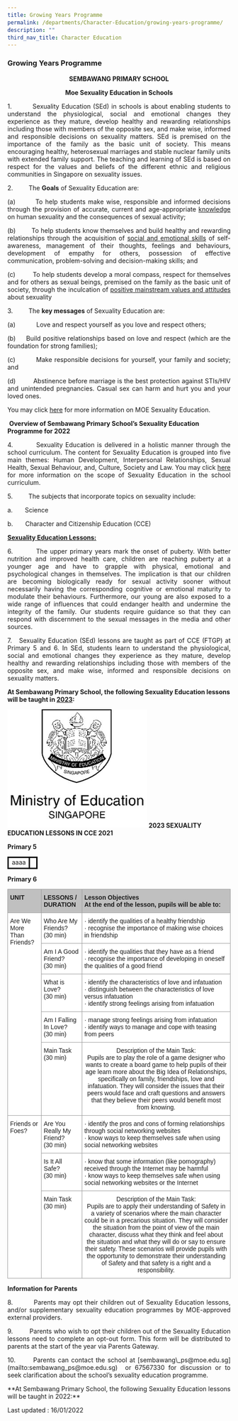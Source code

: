 ```yaml
---
title: Growing Years Programme
permalink: /departments/Character-Education/growing-years-programme/
description: ""
third_nav_title: Character Education
---
```

### Growing Years Programme

<p align="center"><b>SEMBAWANG PRIMARY SCHOOL</b></p>

<p align="center"><b>Moe Sexuality Education in Schools</b></p>

         

<p align = "justify">1.         Sexuality Education (SEd) in schools is about enabling students to understand the physiological, social and emotional changes they experience as they mature, develop healthy and rewarding relationships including those with members of the opposite sex, and make wise, informed and responsible decisions on sexuality matters. SEd is premised on the importance of the family as the basic unit of society. This means encouraging healthy, heterosexual marriages and stable nuclear family units with extended family support. The teaching and learning of SEd is based on respect for the values and beliefs of the different ethnic and religious communities in Singapore on sexuality issues.</p>

2.                  The **Goals** of Sexuality Education are:

<p align = "justify">(a)        To help students make wise, responsible and informed decisions through the provision of accurate, current and age-appropriate <u>knowledge</u> on human sexuality and the consequences of sexual activity;</p>

<p align = "justify">(b)        To help students know themselves and build healthy and rewarding relationships through the acquisition of <u>social and emotional skills</u> of self-awareness, management of their thoughts, feelings and behaviours, development of empathy for others, possession of effective communication, problem-solving and decision-making skills; and</p>

<p align = "justify">(c)         To help students develop a moral compass, respect for themselves and for others as sexual beings, premised on the family as the basic unit of society, through the inculcation of <u>positive mainstream values and attitudes</u> about sexuality</p>

3.         The <b>key messages</b> of Sexuality Education are: 

<p align = "justify">(a)            Love and respect yourself as you love and respect others;</P>

<p align = "justify">(b)     Build positive relationships based on love and respect (which are the foundation for strong families);</P>

<p align = "justify">(c)         Make responsible decisions for yourself, your family and society; and</P>

<p align = "justify">(d)         Abstinence before marriage is the best protection against STIs/HIV and unintended pregnancies. Casual sex can harm and hurt you and your loved ones.</P>

You may click [here](https://go.gov.sg/moe-sexuality-education) for more information on MOE Sexuality Education.

 **Overview of Sembawang Primary School’s Sexuality Education Programme for 2022**

<p align = "justify">4.         Sexuality Education is delivered in a holistic manner through the school curriculum. The content for Sexuality Education is grouped into five main themes: Human Development, Interpersonal Relationships, Sexual Health, Sexual Behaviour, and, Culture, Society and Law. You may click <a href = "https://go.gov.sg/moe-sexuality-education-scope">here</a>
for more information on the scope of Sexuality Education in the school curriculum.</P>

<p align = "justify">5.         The subjects that incorporate topics on sexuality include:</P>

a.       Science

b.       Character and Citizenship Education (CCE)

 <b><u>Sexuality Education Lessons:</u></b> 

<p align = "justify">6.         The upper primary years mark the onset of puberty. With better nutrition and improved health care, children are reaching puberty at a younger age and have to grapple with physical, emotional and psychological changes in themselves. The implication is that our children are becoming biologically ready for sexual activity sooner without necessarily having the corresponding cognitive or emotional maturity to modulate their behaviours. Furthermore, our young are also exposed to a wide range of influences that could endanger health and undermine the integrity of the family. Our students require guidance so that they can respond with discernment to the sexual messages in the media and other sources. </P>

  

<p align = "justify">7.      Sexuality Education (SEd) lessons are taught as part of CCE (FTGP) at Primary 5 and 6. In SEd, students learn to understand the physiological, social and emotional changes they experience as they mature, develop healthy and rewarding relationships including those with members of the opposite sex, and make wise, informed and responsible decisions on sexuality matters. </P>

<b>At Sembawang Primary School, the following Sexuality Education lessons will be taught in <u>2023</u>:</b>


![](/images/MOE%20Logo%20Black%20and%20White.jpg)
<b>2023 SEXUALITY EDUCATION LESSONS IN CCE 2021 </b>

**Primary 5**



<table >
<tbody><thead >
	<tr ><td style="background-color:#;
	border:solid black;
	border-style:solid;
	border-collapse: collapse;">aaaa</td>
	<td style="background-color:#;
	border:solid black;
	border-style:solid;
	border-collapse: collapse;"></td></tr></thead></tbody></table>


**Primary 6**

<table style="border-collapse:collapse;border-spacing:0" class="tg"><thead><tr><th style="background-color:#c0c0c0;border-color:#9b9b9b;border-style:solid;border-width:1px;font-family:Arial, sans-serif;font-size:14px;font-weight:bold;overflow:hidden;padding:10px 5px;text-align:left;vertical-align:top;word-break:normal">UNIT</th><th style="background-color:#c0c0c0;border-color:#9b9b9b;border-style:solid;border-width:1px;font-family:Arial, sans-serif;font-size:14px;font-weight:bold;overflow:hidden;padding:10px 5px;text-align:left;vertical-align:top;word-break:normal">LESSONS / DURATION</th><th style="background-color:#c0c0c0;border-color:#9b9b9b;border-style:solid;border-width:1px;font-family:Arial, sans-serif;font-size:14px;font-weight:bold;overflow:hidden;padding:10px 5px;text-align:left;vertical-align:top;word-break:normal">Lesson Objectives<br>At the end of the lesson, pupils will be able to:</th></tr></thead><tbody><tr><td style="background-color:#FFF;border-color:#9b9b9b;border-style:solid;border-width:1px;font-family:Arial, sans-serif;font-size:14px;overflow:hidden;padding:10px 5px;text-align:left;vertical-align:top;word-break:normal" rowspan="5">Are We More Than Friends?</td><td style="background-color:#FFF;border-color:#9b9b9b;border-style:solid;border-width:1px;font-family:Arial, sans-serif;font-size:14px;overflow:hidden;padding:10px 5px;text-align:left;vertical-align:top;word-break:normal">Who Are My Friends?<br>(30 min)</td><td style="background-color:#FFF;border-color:#9b9b9b;border-style:solid;border-width:1px;font-family:Arial, sans-serif;font-size:14px;overflow:hidden;padding:10px 5px;text-align:left;vertical-align:top;word-break:normal">·         identify the qualities of a healthy friendship<br>·         recognise the importance of making wise choices in friendship</td></tr><tr><td style="background-color:#FFF;border-color:#9b9b9b;border-style:solid;border-width:1px;font-family:Arial, sans-serif;font-size:14px;overflow:hidden;padding:10px 5px;text-align:left;vertical-align:top;word-break:normal">Am I A Good Friend?<br>(30 min)</td><td style="background-color:#FFF;border-color:#9b9b9b;border-style:solid;border-width:1px;font-family:Arial, sans-serif;font-size:14px;overflow:hidden;padding:10px 5px;text-align:left;vertical-align:top;word-break:normal">·         identify the qualities that they have as a friend<br>·         recognise the importance of developing in oneself the qualities of a good friend</td></tr><tr><td style="background-color:#FFF;border-color:#9b9b9b;border-style:solid;border-width:1px;font-family:Arial, sans-serif;font-size:14px;overflow:hidden;padding:10px 5px;text-align:left;vertical-align:top;word-break:normal">What is Love?<br>(30 min)</td><td style="background-color:#FFF;border-color:#9b9b9b;border-style:solid;border-width:1px;font-family:Arial, sans-serif;font-size:14px;overflow:hidden;padding:10px 5px;text-align:left;vertical-align:top;word-break:normal">·         identify the characteristics of love and infatuation<br>·         distinguish between the characteristics of love versus infatuation<br>·         identify strong feelings arising from infatuation</td></tr><tr><td style="background-color:#FFF;border-color:#9b9b9b;border-style:solid;border-width:1px;font-family:Arial, sans-serif;font-size:14px;overflow:hidden;padding:10px 5px;text-align:left;vertical-align:top;word-break:normal">Am I Falling In Love?<br>(30 min)</td><td style="background-color:#FFF;border-color:#9b9b9b;border-style:solid;border-width:1px;font-family:Arial, sans-serif;font-size:14px;overflow:hidden;padding:10px 5px;text-align:left;vertical-align:top;word-break:normal">·         manage strong feelings arising from infatuation<br>·         identify ways to manage and cope with teasing from peers</td></tr><tr><td style="background-color:#FFF;border-color:#9b9b9b;border-style:solid;border-width:1px;font-family:Arial, sans-serif;font-size:14px;overflow:hidden;padding:10px 5px;text-align:left;vertical-align:top;word-break:normal">Main Task<br> (30 min)</td><td style="background-color:#FFF;border-color:#9b9b9b;border-style:solid;border-width:1px;font-family:Arial, sans-serif;font-size:14px;overflow:hidden;padding:10px 5px;text-align:center;vertical-align:top;word-break:normal">Description of the Main Task:<span style="font-weight:400;color:#000"> </span><br>Pupils are to play the role of a game designer who wants to create a board game to help pupils of their age learn more about the Big Idea of Relationships, specifically on family, friendships, love and infatuation. They will consider the issues that their peers would face and craft questions and answers that they believe their peers would benefit most from knowing.</td></tr><tr><td style="background-color:#FFF;border-color:#9b9b9b;border-style:solid;border-width:1px;font-family:Arial, sans-serif;font-size:14px;overflow:hidden;padding:10px 5px;text-align:left;vertical-align:top;word-break:normal" rowspan="3">Friends or Foes?</td><td style="background-color:#FFF;border-color:#9b9b9b;border-style:solid;border-width:1px;font-family:Arial, sans-serif;font-size:14px;overflow:hidden;padding:10px 5px;text-align:left;vertical-align:top;word-break:normal">Are You Really My Friend?<br>(30 min)</td><td style="background-color:#FFF;border-color:#9b9b9b;border-style:solid;border-width:1px;font-family:Arial, sans-serif;font-size:14px;overflow:hidden;padding:10px 5px;text-align:left;vertical-align:top;word-break:normal">·         identify the pros and cons of forming relationships through social networking websites<br>·         know ways to keep themselves safe when using social networking websites</td></tr><tr><td style="background-color:#FFF;border-color:#9b9b9b;border-style:solid;border-width:1px;font-family:Arial, sans-serif;font-size:14px;overflow:hidden;padding:10px 5px;text-align:left;vertical-align:top;word-break:normal">Is It All Safe?<br>(30 min)</td><td style="background-color:#FFF;border-color:#9b9b9b;border-style:solid;border-width:1px;font-family:Arial, sans-serif;font-size:14px;overflow:hidden;padding:10px 5px;text-align:left;vertical-align:top;word-break:normal">·         know that some information (like pornography) received through the Internet may be harmful<br>·         know ways to keep themselves safe when using social networking websites or the Internet</td></tr><tr><td style="background-color:#FFF;border-color:#9b9b9b;border-style:solid;border-width:1px;font-family:Arial, sans-serif;font-size:14px;overflow:hidden;padding:10px 5px;text-align:left;vertical-align:top;word-break:normal">Main Task<br> (30 min)</td><td style="background-color:#FFF;border-color:#9b9b9b;border-style:solid;border-width:1px;font-family:Arial, sans-serif;font-size:14px;overflow:hidden;padding:10px 5px;text-align:center;vertical-align:top;word-break:normal">Description of the Main Task:<span style="font-weight:400;color:#000"> </span><br>Pupils are to apply their understanding of Safety in a variety of scenarios where the main character could be in a precarious situation. They will consider the situation from the point of view of the main character, discuss what they think and feel about the situation and what they will do or say to ensure their safety.  These scenarios will provide pupils with the opportunity to demonstrate their understanding of Safety and that safety is a right and a responsibility. </td></tr></tbody></table>

**Information for Parents**

<p align = "justify">8.         Parents may opt their children out of Sexuality Education lessons, and/or supplementary sexuality education programmes by MOE-approved external providers.</P>

<p align = "justify">9.         Parents who wish to opt their children out of the Sexuality Education lessons need to complete an opt-out form. This form will be distributed to parents at the start of the year via Parents Gateway.</P>

<p align = "justify">10.       Parents can contact the school at [sembawang\_ps@moe.edu.sg](mailto:sembawang_ps@moe.edu.sg)  or 67567330 for discussion or to seek clarification about the school’s sexuality education programme.</P>

  

<p align = "justify">**At Sembawang Primary School, the following Sexuality Education lessons will be taught in 2022:**</P>
Last updated : 16/01/2022